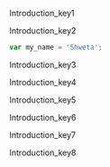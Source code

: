 Introduction_key1


Introduction_key2


```javascript
var my_name = 'Shweta';
```

Introduction_key3


Introduction_key4



Introduction_key5


Introduction_key6


Introduction_key7


Introduction_key8
